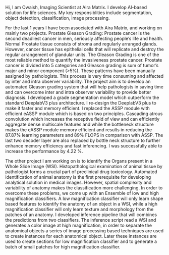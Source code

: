 
Hi, I am Owaish, Imaging Scientist at Aira Matrix. I develop AI-based solution for life sciences. My key responsiblities include segmentation, object detection, classification, image processing. 

For the last 1 years I have been associated with Aira Matrix, and working on mainly two projects. 
Prostate Gleason Grading: Prostate cancer is the second deadliest cancer in men, seriously affecting 
people’s life and health. Normal Prostate tissue consists of stroma and regularly arranged glands. 
However, cancer tissue has epithelial cells that will replicate and destroy the regular arrangement of 
glandular units. The Gleason Grading is one of the most reliable method to quantify the invasiveness
prostate cancer. Prostate cancer is divided into 5 categories and Gleason grading is sum of tumor’s
major and minor component (>5%). These patterns have been manually assigned by pathologists. This 
process is very time consuming and affected by inter and intra observer variability. The project aim is to 
develop an automated Gleason grading system that will help pathologists in saving time and can 
overcome inter and intra observer variability to provide better diagnosis. I developed a grade 
segmentation model which outperform the standard DeeplabV3 plus architecture. I re-design the 
DeeplabV3 plus to make it faster and memory efficient. I replaced the ASSP module with efficient eASSP 
module which is based on two principles. Cascading atrous convolution which increases the receptive 
field of view and can efficiently aggregate dense multiscale features and while the bottleneck structure 
makes the eASSP module memory efficient and results in reducing the 87.87% learning parameters and 
89% FLOPS in comparison with ASSP. The last two decoder layer are also replaced by bottle neck 
structure to further enhance memory efficiency and fast inferencing. I was successfully able to increase 
the performance by 4.22 %.

The other project I am working on is to identify the Organs present in a Whole Slide Image 
(WSI). Histopathological examination of animal tissue by pathologist forms a crucial part of preclinical 
drug toxicology. Automated identification of animal anatomy is the first prerequisite for developing 
analytical solution in medical images. However, spatial complexity and variability of anatomy makes the 
classification more challenging. In order to overcome these problems, we come up with an Ensemble of 
low and high magnification classifiers. A low magnification classifier will only learn shape based features
to identify the anatomy of an object in a WSI, while a high magnification classifier will only learn texture 
and morphology from the patches of an anatomy. I developed inference pipeline that will combines the 
predictions from two classifiers. The inference script read a WSI and generates a color image at high 
magnification, in order to separate the anatomical objects a series of image processing based 
techniques are used to create instances for each anatomical object. Later these instances are used to 
create sections for low magnification classifier and to generate a batch of small patches for high 
magnification classifier.




